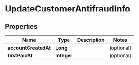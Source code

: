 

# UpdateCustomerAntifraudInfo

## Properties

Name | Type | Description | Notes
------------ | ------------- | ------------- | -------------
**accountCreatedAt** | **Long** |  |  [optional]
**firstPaidAt** | **Integer** |  |  [optional]





